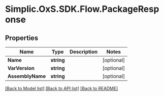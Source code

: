 # Simplic.OxS.SDK.Flow.PackageResponse

## Properties

Name | Type | Description | Notes
------------ | ------------- | ------------- | -------------
**Name** | **string** |  | [optional] 
**VarVersion** | **string** |  | [optional] 
**AssemblyName** | **string** |  | [optional] 

[[Back to Model list]](../README.md#documentation-for-models) [[Back to API list]](../README.md#documentation-for-api-endpoints) [[Back to README]](../README.md)

